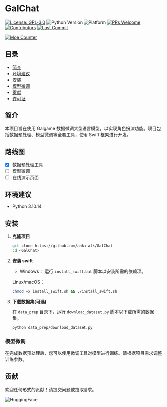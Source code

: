 # GalChat

[![License: GPL-3.0](https://img.shields.io/badge/License-GPLv3-blue.svg)](https://www.gnu.org/licenses/gpl-3.0)
![Python Version](https://img.shields.io/badge/Python-3.10%2B-blue)
![Platform](https://img.shields.io/badge/Platform-Windows%20%7C%20Linux%20%7C%20macOS-lightgrey)
[![PRs Welcome](https://img.shields.io/badge/PRs-Welcome-brightgreen)](CONTRIBUTING.md)
[![Contributors](https://img.shields.io/github/contributors/anka-afk/GalChat?color=green)](https://github.com/anka-afk/GalChat/graphs/contributors)
[![Last Commit](https://img.shields.io/github/last-commit/anka-afk/GalChat)](https://github.com/anka-afk/GalChat/commits/main)

[![Moe Counter](https://count.getloli.com/get/@GalChat?theme=moebooru)](https://github.com/anka-afk/GalChat)

## 目录

- [简介](#简介)
- [环境建议](#环境建议)
- [安装](#安装)
- [模型微调](#模型微调)
- [贡献](#贡献)
- [许可证](#许可证)

## 简介

本项目旨在使用 Galgame 数据微调大型语言模型，以实现角色扮演功能。项目包括数据预处理、模型微调等全套工具，使用 Swift 框架进行开发。

## 路线图

- [x] 数据预处理工具
- [ ] 模型微调
- [ ] 在线演示页面

## 环境建议

- Python 3.10.14

## 安装

1. **克隆项目**

   ```bash
   git clone https://github.com/anka-afk/GalChat
   cd <GalChat>
   ```

2. **安装 swift**

   - Windows：
     运行 `install_swift.bat` 脚本以安装所需的依赖项。

   Linux/macOS：

   ```bash
   chmod +x install_swift.sh && ./install_swift.sh
   ```

3. **下载数据集(可选)**

   在 `data_prep` 目录下，运行 `download_dataset.py` 脚本以下载所需的数据集。

   ```bash
   python data_prep/download_dataset.py
   ```

### 模型微调

在完成数据预处理后，您可以使用微调工具对模型进行训练。请根据项目需求调整训练参数。

## 贡献

欢迎任何形式的贡献！请提交问题或拉取请求。

![HuggingFace](https://img.shields.io/badge/HuggingFace-%23FFD21E.svg?logo=huggingface&logoColor=black)
